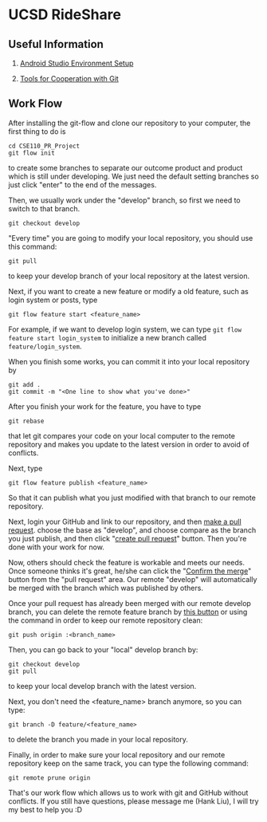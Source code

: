 # UCSD RideShare

## Useful Information

1. [Android Studio Environment Setup](https://github.com/sandrazd459/CSE110_PR_Project/wiki/Android-Environment-Setting)

2. [Tools for Cooperation with Git](https://github.com/sandrazd459/CSE110_PR_Project/wiki/Tools-for-Cooperation-with-Git)

## Work Flow

After installing the git-flow and clone our repository to your computer, the first thing to do is
```
cd CSE110_PR_Project
git flow init
```
to create some branches to separate our outcome product and product which is still under developing. We just need the default setting branches so just click "enter" to the end of the messages.

Then, we usually work under the "develop" branch, so first we need to switch to that branch.

```
git checkout develop
```

"Every time" you are going to modify your local repository, you should use this command:

```
git pull
```
to keep your develop branch of your local repository at the latest version.

Next, if you want to create a new feature or modify a old feature, such as login system or posts, type
```
git flow feature start <feature_name>
```
For example, if we want to develop login system, we can type `git flow feature start login_system` to initialize a new branch called `feature/login_system`.

When you finish some works, you can commit it into your local repository by

```
git add .
git commit -m "<One line to show what you've done>"
```

After you finish your work for the feature, you have to type
```
git rebase
```
that let git compares your code on your local computer to the remote repository and makes you update to the latest version in order to avoid of conflicts.

Next, type
```
git flow feature publish <feature_name>
```
So that it can publish what you just modified with that branch to our remote repository.

Next, login your GitHub and link to our repository, and then [make a pull request](http://imgur.com/HaKYlHG). choose the base as "develop", and choose compare as the branch you just publish, and then click "[create pull request](http://imgur.com/FsAl2qv)" button. Then you're done with your work for now.

Now, others should check the feature is workable and meets our needs. Once someone thinks it's great, he/she can click the "[Confirm the merge](http://imgur.com/fxMSXk9)" button from the "pull request" area. Our remote "develop" will automatically be merged with the branch which was published by others.

Once your pull request has already been merged with our remote develop branch, you can delete the remote feature branch by [this button](http://imgur.com/1C7A7rn) or using the command in order to keep our remote repository clean:
```
git push origin :<branch_name>
```

Then, you can go back to your "local" develop branch by:
```
git checkout develop
git pull
```
to keep your local develop branch with the latest version.

Next, you don't need the <feature_name> branch anymore, so you can type:
```
git branch -D feature/<feature_name>
```
to delete the branch you made in your local repository.

Finally, in order to make sure your local repository and our remote repository keep on the same track, you can type the following command:
```
git remote prune origin
```

That's our work flow which allows us to work with git and GitHub without conflicts. If you still have questions, please message me (Hank Liu), I will try my best to help you :D
